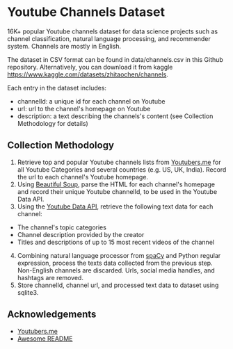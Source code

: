 
# Youtube Channels Dataset

16K+ popular Youtube channels dataset for data science projects such as channel classification, natural language processing, and recommender system. Channels are mostly in English.

The dataset in CSV format can be found in data/channels.csv in this Github repository. Alternatively, you can download it from kaggle <https://www.kaggle.com/datasets/zhitaochen/channels>.

Each entry in the dataset includes:
* channelId: a unique id for each channel on Youtube
* url: url to the channel's homepage on Youtube
* description: a text describing the channels's content (see Collection Methodology for details)



## Collection Methodology

1.  Retrieve top and popular Youtube channels lists from [Youtubers.me](https://us.youtubers.me) for all Youtube Categories and several countries (e.g. US, UK, India). Record the url to each channel's Youtube homepage.
2.  Using [Beautiful Soup](https://pypi.org/project/beautifulsoup4/), parse the HTML for each channel's homepage and record their unique Youtube channelId, to be used in the Youtube Data API.
3. Using the [Youtube Data API](https://developers.google.com/youtube/v3), retrieve the following text data for each channel:
* The channel's topic categories
* Channel description provided by the creator
* Titles and descriptions of up to 15 most recent videos of the channel
4. Combining natural language processor from [spaCy](https://spacy.io) and Python regular expression, process the texts data collected from the previous step. Non-English channels are discarded. Urls, social media handles, and hashtags are removed.
5. Store channelId, channel url, and processed text data to dataset using sqlite3.

## Acknowledgements
- [Youtubers.me](https://us.youtubers.me)
- [Awesome README](https://github.com/matiassingers/awesome-readme)


